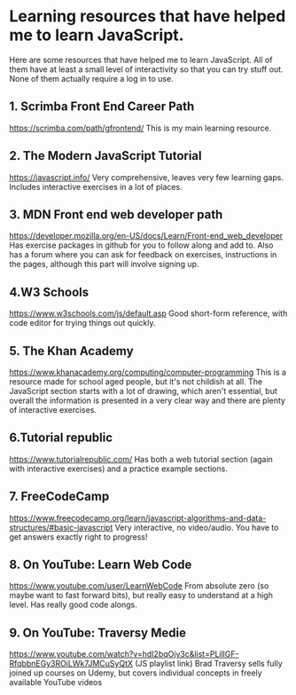 # Learning resources that have helped me to learn JavaScript.

Here are some resources that have helped me to learn JavaScript.  All of them have
at least a small level of interactivity so that you can try stuff out.  None of them actually require a log in to use.

## 1. Scrimba Front End Career Path
https://scrimba.com/path/gfrontend/
This is my main learning resource.


## 2. The Modern JavaScript Tutorial 
https://javascript.info/
Very comprehensive, leaves very few learning gaps.  Includes interactive exercises in a lot of places.

## 3. MDN Front end web developer path
https://developer.mozilla.org/en-US/docs/Learn/Front-end_web_developer
Has exercise packages in github for you to follow along and add to.  Also has a forum where you can ask for feedback on exercises, instructions in the pages, although this part will involve signing up.

##  4.W3 Schools
https://www.w3schools.com/js/default.asp
Good short-form reference, with code editor for trying things out quickly.

## 5. The Khan Academy
https://www.khanacademy.org/computing/computer-programming
This is a resource made for school aged people, but it's not childish at all.  The JavaScript section starts with a lot of drawing, which aren't essential, but overall the information is presented in a very clear way and there are plenty of interactive exercises.  

## 6.Tutorial republic
https://www.tutorialrepublic.com/
Has both a web tutorial section (again with interactive exercises) and a practice example sections.

## 7. FreeCodeCamp
https://www.freecodecamp.org/learn/javascript-algorithms-and-data-structures/#basic-javascript
Very interactive, no video/audio.  You have to get answers exactly right to progress!

## 8. On YouTube: Learn Web Code
https://www.youtube.com/user/LearnWebCode
From absolute zero (so maybe want to fast forward bits), but really easy to understand at a high level. Has really good code alongs.

## 9. On YouTube: Traversy Medie
https://www.youtube.com/watch?v=hdI2bqOjy3c&list=PLillGF-RfqbbnEGy3ROiLWk7JMCuSyQtX (JS playlist link)
Brad Traversy sells fully joined up courses on Udemy, but covers individual concepts in freely available YouTube videos


